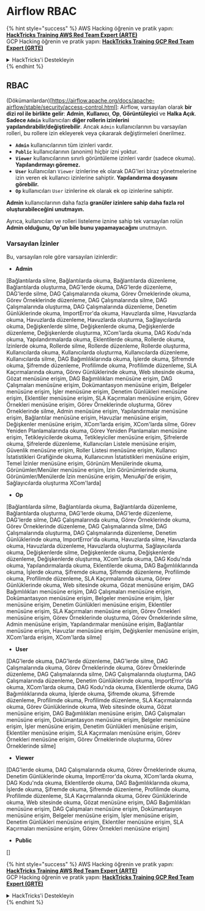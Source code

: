 # Airflow RBAC

{% hint style="success" %}
AWS Hacking öğrenin ve pratik yapın:<img src="../../.gitbook/assets/image (1).png" alt="" data-size="line">[**HackTricks Training AWS Red Team Expert (ARTE)**](https://training.hacktricks.xyz/courses/arte)<img src="../../.gitbook/assets/image (1).png" alt="" data-size="line">\
GCP Hacking öğrenin ve pratik yapın: <img src="../../.gitbook/assets/image (2).png" alt="" data-size="line">[**HackTricks Training GCP Red Team Expert (GRTE)**<img src="../../.gitbook/assets/image (2).png" alt="" data-size="line">](https://training.hacktricks.xyz/courses/grte)

<details>

<summary>HackTricks'i Destekleyin</summary>

* [**abonelik planlarını**](https://github.com/sponsors/carlospolop) kontrol edin!
* **💬 [**Discord grubuna**](https://discord.gg/hRep4RUj7f) veya [**telegram grubuna**](https://t.me/peass) katılın ya da **Twitter**'da **bizi takip edin** 🐦 [**@hacktricks\_live**](https://twitter.com/hacktricks\_live)**.**
* **Hacking ipuçlarını paylaşmak için** [**HackTricks**](https://github.com/carlospolop/hacktricks) ve [**HackTricks Cloud**](https://github.com/carlospolop/hacktricks-cloud) github reposuna PR gönderin.

</details>
{% endhint %}

## RBAC

(Dökümanlardan)\[https://airflow.apache.org/docs/apache-airflow/stable/security/access-control.html]: Airflow, varsayılan olarak **bir dizi rol ile birlikte gelir**: **Admin**, **Kullanıcı**, **Op**, **Görüntüleyici** ve **Halka Açık**. **Sadece `Admin`** kullanıcıları **diğer rollerin izinlerini yapılandırabilir/değiştirebilir**. Ancak `Admin` kullanıcılarının bu varsayılan rolleri, bu rollere izin ekleyerek veya çıkararak değiştirmeleri önerilmez.

* **`Admin`** kullanıcılarının tüm izinleri vardır.
* **`Public`** kullanıcılarının (anonim) hiçbir izni yoktur.
* **`Viewer`** kullanıcılarının sınırlı görüntüleme izinleri vardır (sadece okuma). **Yapılandırmayı göremez.**
* **`User`** kullanıcıları `Viewer` izinlerine ek olarak DAG'leri biraz yönetmelerine izin veren ek kullanıcı izinlerine sahiptir. **Yapılandırma dosyasını görebilir.**
* **`Op`** kullanıcıları `User` izinlerine ek olarak ek op izinlerine sahiptir.

**Admin** kullanıcılarının daha fazla **granüler izinlere sahip daha fazla rol oluşturabileceğini unutmayın.**

Ayrıca, kullanıcıları ve rolleri listeleme iznine sahip tek varsayılan rolün **Admin olduğunu, Op'un bile bunu yapamayacağını** unutmayın.

### Varsayılan İzinler

Bu, varsayılan role göre varsayılan izinlerdir:

* **Admin**

\[Bağlantılarda silme, Bağlantılarda okuma, Bağlantılarda düzenleme, Bağlantılarda oluşturma, DAG'lerde okuma, DAG'lerde düzenleme, DAG'lerde silme, DAG Çalışmalarında okuma, Görev Örneklerinde okuma, Görev Örneklerinde düzenleme, DAG Çalışmalarında silme, DAG Çalışmalarında oluşturma, DAG Çalışmalarında düzenleme, Denetim Günlüklerinde okuma, ImportError'da okuma, Havuzlarda silme, Havuzlarda okuma, Havuzlarda düzenleme, Havuzlarda oluşturma, Sağlayıcılarda okuma, Değişkenlerde silme, Değişkenlerde okuma, Değişkenlerde düzenleme, Değişkenlerde oluşturma, XCom'larda okuma, DAG Kodu'nda okuma, Yapılandırmalarda okuma, Eklentilerde okuma, Rollerde okuma, İzinlerde okuma, Rollerde silme, Rollerde düzenleme, Rollerde oluşturma, Kullanıcılarda okuma, Kullanıcılarda oluşturma, Kullanıcılarda düzenleme, Kullanıcılarda silme, DAG Bağımlılıklarında okuma, İşlerde okuma, Şifremde okuma, Şifremde düzenleme, Profilimde okuma, Profilimde düzenleme, SLA Kaçırmalarında okuma, Görev Günlüklerinde okuma, Web sitesinde okuma, Gözat menüsüne erişim, DAG Bağımlılıkları menüsüne erişim, DAG Çalışmaları menüsüne erişim, Dokümantasyon menüsüne erişim, Belgeler menüsüne erişim, İşler menüsüne erişim, Denetim Günlükleri menüsüne erişim, Eklentiler menüsüne erişim, SLA Kaçırmaları menüsüne erişim, Görev Örnekleri menüsüne erişim, Görev Örneklerinde oluşturma, Görev Örneklerinde silme, Admin menüsüne erişim, Yapılandırmalar menüsüne erişim, Bağlantılar menüsüne erişim, Havuzlar menüsüne erişim, Değişkenler menüsüne erişim, XCom'larda erişim, XCom'larda silme, Görev Yeniden Planlamalarında okuma, Görev Yeniden Planlamaları menüsüne erişim, Tetikleyicilerde okuma, Tetikleyiciler menüsüne erişim, Şifrelerde okuma, Şifrelerde düzenleme, Kullanıcıları Listele menüsüne erişim, Güvenlik menüsüne erişim, Roller Listesi menüsüne erişim, Kullanıcı İstatistikleri Grafiğinde okuma, Kullanıcının İstatistikleri menüsüne erişim, Temel İzinler menüsüne erişim, Görünüm Menülerinde okuma, Görünümler/Menüler menüsüne erişim, İzin Görünümlerinde okuma, Görünümler/Menülerde İzin menüsüne erişim, MenuApi'de erişim, Sağlayıcılarda oluşturma XCom'larda]

* **Op**

\[Bağlantılarda silme, Bağlantılarda okuma, Bağlantılarda düzenleme, Bağlantılarda oluşturma, DAG'lerde okuma, DAG'lerde düzenleme, DAG'lerde silme, DAG Çalışmalarında okuma, Görev Örneklerinde okuma, Görev Örneklerinde düzenleme, DAG Çalışmalarında silme, DAG Çalışmalarında oluşturma, DAG Çalışmalarında düzenleme, Denetim Günlüklerinde okuma, ImportError'da okuma, Havuzlarda silme, Havuzlarda okuma, Havuzlarda düzenleme, Havuzlarda oluşturma, Sağlayıcılarda okuma, Değişkenlerde silme, Değişkenlerde okuma, Değişkenlerde düzenleme, Değişkenlerde oluşturma, XCom'larda okuma, DAG Kodu'nda okuma, Yapılandırmalarda okuma, Eklentilerde okuma, DAG Bağımlılıklarında okuma, İşlerde okuma, Şifremde okuma, Şifremde düzenleme, Profilimde okuma, Profilimde düzenleme, SLA Kaçırmalarında okuma, Görev Günlüklerinde okuma, Web sitesinde okuma, Gözat menüsüne erişim, DAG Bağımlılıkları menüsüne erişim, DAG Çalışmaları menüsüne erişim, Dokümantasyon menüsüne erişim, Belgeler menüsüne erişim, İşler menüsüne erişim, Denetim Günlükleri menüsüne erişim, Eklentiler menüsüne erişim, SLA Kaçırmaları menüsüne erişim, Görev Örnekleri menüsüne erişim, Görev Örneklerinde oluşturma, Görev Örneklerinde silme, Admin menüsüne erişim, Yapılandırmalar menüsüne erişim, Bağlantılar menüsüne erişim, Havuzlar menüsüne erişim, Değişkenler menüsüne erişim, XCom'larda erişim, XCom'larda silme]

* **User**

\[DAG'lerde okuma, DAG'lerde düzenleme, DAG'lerde silme, DAG Çalışmalarında okuma, Görev Örneklerinde okuma, Görev Örneklerinde düzenleme, DAG Çalışmalarında silme, DAG Çalışmalarında oluşturma, DAG Çalışmalarında düzenleme, Denetim Günlüklerinde okuma, ImportError'da okuma, XCom'larda okuma, DAG Kodu'nda okuma, Eklentilerde okuma, DAG Bağımlılıklarında okuma, İşlerde okuma, Şifremde okuma, Şifremde düzenleme, Profilimde okuma, Profilimde düzenleme, SLA Kaçırmalarında okuma, Görev Günlüklerinde okuma, Web sitesinde okuma, Gözat menüsüne erişim, DAG Bağımlılıkları menüsüne erişim, DAG Çalışmaları menüsüne erişim, Dokümantasyon menüsüne erişim, Belgeler menüsüne erişim, İşler menüsüne erişim, Denetim Günlükleri menüsüne erişim, Eklentiler menüsüne erişim, SLA Kaçırmaları menüsüne erişim, Görev Örnekleri menüsüne erişim, Görev Örneklerinde oluşturma, Görev Örneklerinde silme]

* **Viewer**

\[DAG'lerde okuma, DAG Çalışmalarında okuma, Görev Örneklerinde okuma, Denetim Günlüklerinde okuma, ImportError'da okuma, XCom'larda okuma, DAG Kodu'nda okuma, Eklentilerde okuma, DAG Bağımlılıklarında okuma, İşlerde okuma, Şifremde okuma, Şifremde düzenleme, Profilimde okuma, Profilimde düzenleme, SLA Kaçırmalarında okuma, Görev Günlüklerinde okuma, Web sitesinde okuma, Gözat menüsüne erişim, DAG Bağımlılıkları menüsüne erişim, DAG Çalışmaları menüsüne erişim, Dokümantasyon menüsüne erişim, Belgeler menüsüne erişim, İşler menüsüne erişim, Denetim Günlükleri menüsüne erişim, Eklentiler menüsüne erişim, SLA Kaçırmaları menüsüne erişim, Görev Örnekleri menüsüne erişim]

* **Public**

\[]

{% hint style="success" %}
AWS Hacking öğrenin ve pratik yapın:<img src="../../.gitbook/assets/image (1).png" alt="" data-size="line">[**HackTricks Training AWS Red Team Expert (ARTE)**](https://training.hacktricks.xyz/courses/arte)<img src="../../.gitbook/assets/image (1).png" alt="" data-size="line">\
GCP Hacking öğrenin ve pratik yapın: <img src="../../.gitbook/assets/image (2).png" alt="" data-size="line">[**HackTricks Training GCP Red Team Expert (GRTE)**<img src="../../.gitbook/assets/image (2).png" alt="" data-size="line">](https://training.hacktricks.xyz/courses/grte)

<details>

<summary>HackTricks'i Destekleyin</summary>

* [**abonelik planlarını**](https://github.com/sponsors/carlospolop) kontrol edin!
* **💬 [**Discord grubuna**](https://discord.gg/hRep4RUj7f) veya [**telegram grubuna**](https://t.me/peass) katılın ya da **Twitter**'da **bizi takip edin** 🐦 [**@hacktricks\_live**](https://twitter.com/hacktricks\_live)**.**
* **Hacking ipuçlarını paylaşmak için** [**HackTricks**](https://github.com/carlospolop/hacktricks) ve [**HackTricks Cloud**](https://github.com/carlospolop/hacktricks-cloud) github reposuna PR gönderin.

</details>
{% endhint %}
